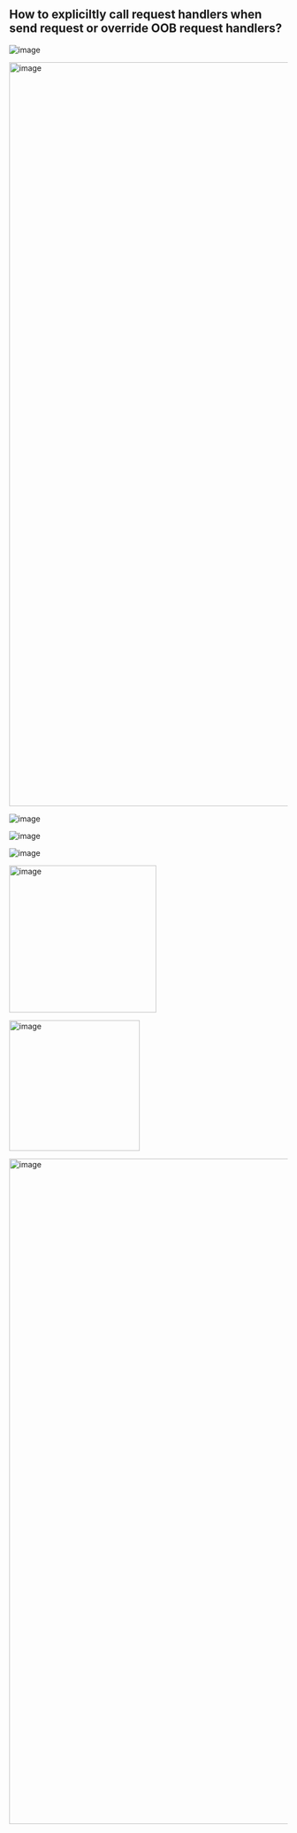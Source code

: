 ## How to expliciltly call request handlers when send request or override OOB request handlers?
![image](https://github.com/zhangguanghuib/NewCommerceSDK/assets/14832260/2c32a5d1-0af0-4c36-a3c5-177e84002df7)

<img width="1345" alt="image" src="https://github.com/zhangguanghuib/NewCommerceSDK/assets/14832260/08470036-b093-4307-81f0-61690e65e174">

![image](https://github.com/zhangguanghuib/NewCommerceSDK/assets/14832260/2c079295-d199-41aa-8c4e-f8bed3490d0d)

![image](https://github.com/zhangguanghuib/NewCommerceSDK/assets/14832260/a27e8dc7-bec6-45b0-a690-2f59e115a397)

![image](https://github.com/zhangguanghuib/NewCommerceSDK/assets/14832260/361a17e6-eaf6-4753-9bc6-35c16c980403)

<img width="266" alt="image" src="https://github.com/zhangguanghuib/NewCommerceSDK/assets/14832260/0e49be60-9510-4da1-a95e-eaac7e52564d"><br/>

<img width="236" alt="image" src="https://github.com/zhangguanghuib/NewCommerceSDK/assets/14832260/d7c65e1f-1c5b-4c5b-9e90-ad00396e591d"><br/>

<img width="1203" alt="image" src="https://github.com/zhangguanghuib/NewCommerceSDK/assets/14832260/947b7639-7923-4488-9670-5f443cc69c8d">



